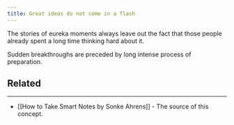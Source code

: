 ```yaml
---
title: Great ideas do not come in a flash
---
```


The stories of eureka moments always leave out the fact that those people already spent a long time thinking hard about it.

Sudden breakthroughs are preceded by long intense process of preparation.


## Related
---

- [[How to Take Smart Notes by Sonke Ahrens]] - The source of this concept.